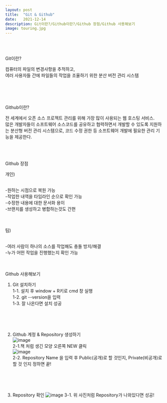 ```yaml
---
layout: post
title:  "Git & Github"
date:   2021-12-14
description: Git이란?/Github이란?/Github 장점/Github 사용해보기
image: touring.jpg
---
```

<br/>
<br/>

<p class="start">Git이란?</p>

컴퓨터의 파일의 변경사항을 추적하고,    
여러 사용자들 간에 파일들의 작업을 조율하기 위한 분산 버전 관리 시스템
<br/>
<br/>
<br/>
<br/>
<br/>

<p class="start">Github이란?</p>

전 세계에서 오픈 소스 프로젝트 관리를 위해 가장 많이 사용되는 웹 호스팅 서비스.    
많은 개발자들이 소프트웨어 소스코드를 공유하고 협력하면서 개발할 수 있도록 지원하는 분산형 버전 관리 시스템으로, 코드 수정 권한 등 소프트웨어 개발에 필요한 관리 기능을 제공한다.
<br/>
<br/>
<br/>
<br/>

<p class="start">Github 장점</p>

개인)    
<br/>

-원하는 시점으로 복원 가능    
-작업한 내역을 타임라인 순으로 확인 가능    
-수정한 내용에 대한 문서화 용이    
-브랜치를 생성하고 병합하는것도 간편   
<br/>
<br/>

팀)   
<br/>

-여러 사람이 하나의 소스를 작업해도 충돌 방지/해결   
-누가 어떤 작업을 진행했는지 확인 가능   
<br/>
<br/>


<p class="start">Github 사용해보기</p>

1. Git 설치하기   
1-1. 설치 후 window + R키로 cmd 창 실행   
1-2. git --version을 입력   
1-3. 잘 나온다면 설치 성공   
<br/>
<br/>
<br/>

2. Github 계정 & Repository 생성하기   
![image](https://user-images.githubusercontent.com/84303574/145882683-c33473ed-f345-41a0-90a0-da9e647ed20b.png)<br/>
2-1.책 처럼 생긴 모양 오른쪽 NEW 클릭   
![image](https://user-images.githubusercontent.com/84303574/145883492-6c7f96d8-fc57-49b9-ab76-b065d31fb01f.png)   
2-2. Repository Name 을 입력 후   Public(공개)로 할 것인지, Private(비공개)로 할 것 인지 정하면 끝!   
<br/>
<br/>
<br/>

3. Repository 확인
![image](https://user-images.githubusercontent.com/84303574/145884077-a9573540-11dd-4925-892d-fae09903750b.png)
3-1. 위 사진처럼 Repository가 나와있다면 성공!<br/>
<br/>
<br/>


